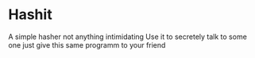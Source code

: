 # Hashit
A simple hasher not anything intimidating
Use it to secretely talk to some one just give this same programm to your friend
